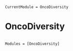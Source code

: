 ```@meta
CurrentModule = OncoDiversity
```

# OncoDiversity

```@index
```

```@autodocs
Modules = [OncoDiversity]
```
